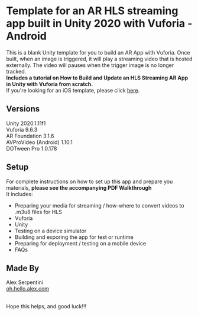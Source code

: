 # Template for an AR HLS streaming app built in Unity 2020 with Vuforia - Android

This is a blank Unity template for you to build an AR App with Vuforia.  Once built, when an image is triggered, it will play a streaming video that is hosted externally. The video will pauses when the trigger image is no longer tracked.<br />
**Includes a tutorial on How to Build and Update an HLS Streaming AR App in Unity with Vuforia from scratch.**<br />
If you're looking for an iOS template, please click [here](https://github.com/Oh-Hello-Alex/Template-Unity2020StreamingARwithVuforia-iOS).<br />


## Versions

Unity 2020.1.11f1 <br />
Vuforia 9.6.3 <br />
AR Foundation 3.1.6 <br />
AVProVideo (Android) 1.10.1 <br />
DOTween Pro  1.0.178 <br />


## Setup

For complete instructions on how to set up this app and prepare you materials, **please see the accompanying PDF Walkthrough** <br />
It includes: 
*    Preparing your media for streaming / how-where to convert videos to .m3u8 files for HLS
*    Vuforia
*    Unity
*    Testing on a device simulator
*    Building and exporing the app for test or runtime
*    Preparing for deployment / testing on a mobile device
*    FAQs


## Made By

Alex Serpentini <br />
[oh.hello.alex.com](http://oh.hello.alex.com) <br /><br />


Hope this helps, and good luck!!! 
